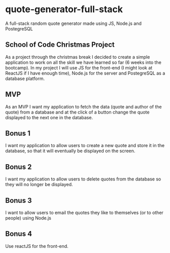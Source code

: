 # quote-generator-full-stack
A full-stack random quote generator made using JS, Node.js and PostegreSQL

## School of Code Christmas Project
As a project through the christmas break I decided to create a simple application to work on all the skill we have learned so far (6 weeks into the bootcamp).
In my project I will use JS for the front-end (I might look at ReactJS if I have enough time), Node.js for the server and PostegreSQL as a database platform. 

## MVP
As an MVP I want my application to fetch the data (quote and author of the quote) from a database and at the click of a button change the quote displayed to the next one in the database.

## Bonus 1
I want my application to allow users to create a new quote and store it in the database, so that it will eventually be displayed on the screen.

## Bonus 2 
I want my application to allow users to delete quotes from the database so they will no longer be displayed.

## Bonus 3
I want to allow users to email the quotes they like to themselves (or to other people) using Node.js

## Bonus 4 
Use reactJS for the front-end.
